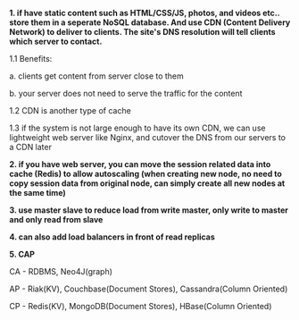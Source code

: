 **1. if have static content such as HTML/CSS/JS, photos, and videos etc.. store them in a seperate NoSQL database. And use CDN (Content Delivery Network) to deliver to clients. The site's DNS resolution will tell clients which server to contact.**

1.1 Benefits:

  a. clients get content from server close to them
  
  b. your server does not need to serve the traffic for the content

1.2 CDN is another type of cache

1.3 if the system is not large enough to have its own CDN, we can use lightweight web server like Nginx, and cutover the DNS from our servers to a CDN later

**2. if you have web server, you can move the session related data into cache (Redis) to allow autoscaling (when creating new node, no need to copy session data from original node, can simply create all new nodes at the same time)**

**3. use master slave to reduce load from write master, only write to master and only read from slave**

**4. can also add load balancers in front of read replicas**

**5. CAP**

CA - RDBMS, Neo4J(graph)

AP - Riak(KV), Couchbase(Document Stores), Cassandra(Column Oriented)

CP - Redis(KV), MongoDB(Document Stores), HBase(Column Oriented)
